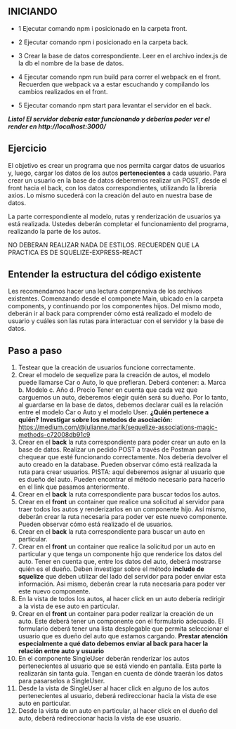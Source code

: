 ## INICIANDO

- 1 Ejecutar comando npm i posicionado en la carpeta front.

- 2 Ejecutar comando npm i posicionado en la carpeta back.

- 3 Crear la base de datos correspondiente. Leer en el archivo index.js de la db el nombre de la base de datos.

- 4 Ejecutar comando npm run build para correr el webpack en el front. Recuerden que webpack va a estar escuchando y compilando los cambios realizados en el front.

- 5 Ejecutar comando npm start para levantar el servidor en el back.

**_Listo! El servidor debería estar funcionando y deberías poder ver el render en http://localhost:3000/_**

## Ejercicio

El objetivo es crear un programa que nos permita cargar datos de usuarios y, luego, cargar los datos de los autos **pertenecientes** a cada usuario.
Para crear un usuario en la base de datos deberemos realizar un POST, desde el front hacia el back, con los datos correspondientes, utilizando la librería axios.
Lo mismo sucederá con la creación del auto en nuestra base de datos.

La parte correspondiente al modelo, rutas y renderización de usuarios ya está realizada. Ustedes deberán completar el funcionamiento del programa, realizando la parte de los autos.

NO DEBERAN REALIZAR NADA DE ESTILOS.
RECUERDEN QUE LA PRACTICA ES DE SQUELIZE-EXPRESS-REACT

## Entender la estructura del código existente

Les recomendamos hacer una lectura comprensiva de los archivos existentes. Comenzando desde el componete Main, ubicado en la carpeta components, y continuando por los componentes hijos.
Del mismo modo, deberán ir al back para comprender cómo está realizado el modelo de usuario y cuáles son las rutas para interactuar con el servidor y la base de datos.

## Paso a paso

1. Testear que la creación de usuarios funcione correctamente.
2. Crear el modelo de sequelize para la creación de autos, el modelo puede llamarse Car o Auto, lo que prefieran. Deberá contener:
   a. Marca
   b. Modelo
   c. Año
   d. Precio
   Tener en cuenta que cada vez que carguemos un auto, deberemos elegir quién será su dueño. Por lo tanto, al guardarse en la base de datos, debemos declarar cuál es la relación entre el modelo Car o Auto y el modelo User.
   **¿Quién pertenece a quién?**
   **Investigar sobre los metodos de asociación:**
   https://medium.com/@julianne.marik/sequelize-associations-magic-methods-c72008db91c9
3. Crear en el **back** la ruta correspondiente para poder crear un auto en la base de datos. Realizar un pedido POST a través de Postman para chequear que esté funcionando correctamente. Nos debería devolver el auto creado en la database.
   Pueden observar cómo está realizada la ruta para crear usuarios.
   PISTA: aquí deberemos asignar al usuario que es dueño del auto. Pueden encontrar el método necesario para hacerlo en el link que pasamos anteriormente.
4. Crear en el **back** la ruta correspondiente para buscar todos los autos.
5. Crear en el **front** un container que realice una solicitud al servidor para traer todos los autos y renderizarlos en un componente hijo. Así mismo, deberán crear la ruta necesaria para poder ver este nuevo componente.
   Pueden observar cómo está realizado el de usuarios.
6. Crear en el **back** la ruta correspondiente para buscar un auto en particular.
7. Crear en el **front** un container que realice la solicitud por un auto en particular y que tenga un componente hijo que renderice los datos del auto. Tener en cuenta que, entre los datos del auto, deberá mostrarse quién es el dueño.
   Deben investigar sobre el método **include de squelize** que deben utilizar del lado del servidor para poder enviar esta información.
   Asi mismo, deberán crear la ruta necesaria para poder ver este nuevo componente.
8. En la vista de todos los autos, al hacer click en un auto debería redirigir a la vista de ese auto en particular.
9. Crear en el **front** un container para poder realizar la creación de un auto. Este deberá tener un componente con el formulario adecuado. El formulario deberá tener una lista desplegable que permita seleccionar el usuario que es dueño del auto que estamos cargando.
   **Prestar atención especialmente a qué dato debemos enviar al back para hacer la relación entre auto y usuario**
10. En el componente SingleUser deberán renderizar los autos pertenecientes al usuario que se está viendo en pantalla. Esta parte la realizarán sin tanta guía. Tengan en cuenta de dónde traerán los datos para pasarselos a SingleUser.
11. Desde la vista de SingleUser al hacer click en alguno de los autos pertenecientes al usuario, deberá redireccionar hacia la vista de ese auto en particular.
12. Desde la vista de un auto en particular, al hacer click en el dueño del auto, deberá redireccionar hacia la vista de ese usuario.

